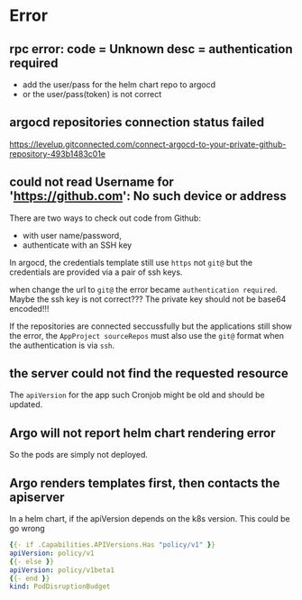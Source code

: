 # Error

## rpc error: code = Unknown desc = authentication required
- add the user/pass for the helm chart repo to argocd
- or the user/pass(token) is not correct

## argocd repositories connection status failed
https://levelup.gitconnected.com/connect-argocd-to-your-private-github-repository-493b1483c01e

## could not read Username for 'https://github.com': No such device or address
There are two ways to check out code from Github:
- with user name/password,
- authenticate with an SSH key

In argocd, the credentials template still use `https` not `git@` but the credentials are provided via a pair of ssh keys.

when change the url to `git@` the error became `authentication required`. Maybe the ssh key is not correct??? The private key should not be base64 encoded!!!

If the repositories are connected seccussfully but the applications still show the error, the `AppProject sourceRepos` must also use the `git@` format when the authentication is via `ssh`.

## the server could not find the requested resource
The `apiVersion` for the app such Cronjob might be old and should be updated.

## Argo will not report helm chart rendering error
So the pods are simply not deployed.

## Argo renders templates first, then contacts the apiserver
In a helm chart, if the apiVersion depends on the k8s version. This could be go wrong
```yaml
{{- if .Capabilities.APIVersions.Has "policy/v1" }}
apiVersion: policy/v1
{{- else }}
apiVersion: policy/v1beta1
{{- end }}
kind: PodDisruptionBudget
```
